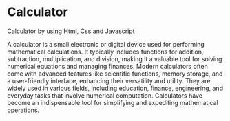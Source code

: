 # Calculator
Calculator by using Html, Css and Javascript

A calculator is a small electronic or digital device used for performing mathematical calculations. It typically includes functions for addition, subtraction, multiplication, and division, making it a valuable tool for solving numerical equations and managing finances. Modern calculators often come with advanced features like scientific functions, memory storage, and a user-friendly interface, enhancing their versatility and utility. They are widely used in various fields, including education, finance, engineering, and everyday tasks that involve numerical computation. Calculators have become an indispensable tool for simplifying and expediting mathematical operations.